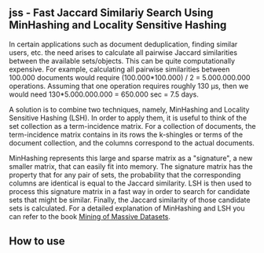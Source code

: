 ## jss - Fast Jaccard Similariy Search Using MinHashing and Locality Sensitive Hashing

In certain applications such as document deduplication, finding similar users, etc. the need arises to calculate all pairwise Jaccard similarities between the available sets/objects. This can be quite computationally expensive. For example, calculating all pairwise similarities between 100.000 documents would require (100.000\*100.000) / 2 = 5.000.000.000 operations. Assuming that one operation requires roughly 130 μs, then we would need 130\*5.000.000.000 = 650.000 sec = 7.5 days.   

A solution is to combine two techniques, namely, MinHashing and Locality Sensitive Hashing (LSH). In order to apply them, it is useful to think of the set collection as a term-incidence matrix. For a collection of documents, the term-incidence matrix contains in its rows the k-shingles or terms of the document collection, and the columns correspond to the actual documents. 

MinHashing represents this large and sparse matrix as a "signature", a new smaller matrix, that can easily fit into memory. The signature matrix has the property that for any pair of sets, the probability that the corresponding columns are identical is equal to the Jaccard similarity. LSH is then used to process this signature matrix in a fast way in order to search for candidate sets that might be similar. Finally, the Jaccard similarity of those candidate sets is calculated. For a detailed explanation of MinHashing and LSH you can refer to the book [Mining of Massive Datasets](http://www.mmds.org/).

## How to use




